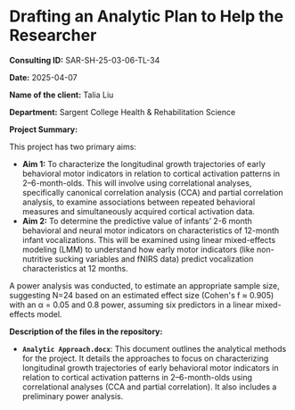 # Drafting an Analytic Plan to Help the Researcher

**Consulting ID:** SAR-SH-25-03-06-TL-34

**Date:** 2025-04-07

**Name of the client:** Talia Liu

**Department:** Sargent College Health & Rehabilitation Science 

**Project Summary:**

This project has two primary aims:
* **Aim 1:** To characterize the longitudinal growth trajectories of early behavioral motor indicators in relation to cortical activation patterns in 2–6-month-olds. This will involve using correlational analyses, specifically canonical correlation analysis (CCA) and partial correlation analysis, to examine associations between repeated behavioral measures and simultaneously acquired cortical activation data.
* **Aim 2:** To determine the predictive value of infants’ 2-6 month behavioral and neural motor indicators on characteristics of 12-month infant vocalizations. This will be examined using linear mixed-effects modeling (LMM) to understand how early motor indicators (like non-nutritive sucking variables and fNIRS data) predict vocalization characteristics at 12 months.

A power analysis was conducted, to estimate an appropriate sample size, suggesting N=24 based on an estimated effect size (Cohen's f ≈ 0.905) with an α = 0.05 and 0.8 power, assuming six predictors in a linear mixed-effects model.

**Description of the files in the repository:**

* **`Analytic Approach.docx`**: This document outlines the analytical methods for the project. It details the approaches to focus on characterizing longitudinal growth trajectories of early behavioral motor indicators in relation to cortical activation patterns in 2–6-month-olds using correlational analyses (CCA and partial correlation). It also includes a preliminary power analysis.
